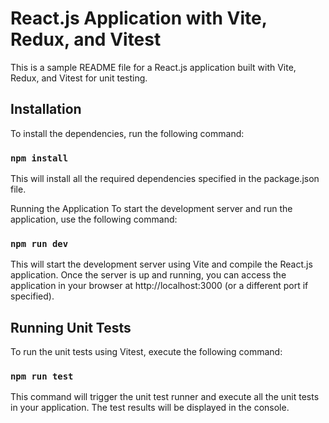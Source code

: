 #  React.js Application with Vite, Redux, and Vitest
This is a sample README file for a React.js application built with Vite, Redux, and Vitest for unit testing.

## Installation
To install the dependencies, run the following command:


### `npm install`
This will install all the required dependencies specified in the package.json file.

Running the Application
To start the development server and run the application, use the following command:


### `npm run dev`
This will start the development server using Vite and compile the React.js application. Once the server is up and running, you can access the application in your browser at http://localhost:3000 (or a different port if specified).

## Running Unit Tests
To run the unit tests using Vitest, execute the following command:

### `npm run test`
This command will trigger the unit test runner and execute all the unit tests in your application. The test results will be displayed in the console.